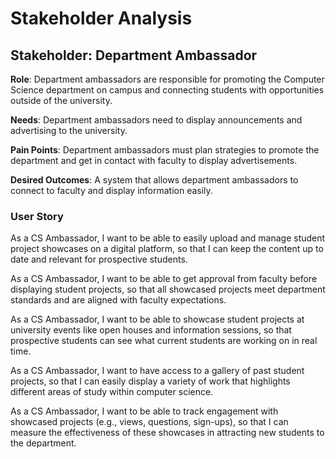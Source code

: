 # Stakeholder Analysis 

## Stakeholder: Department Ambassador 

**Role**: Department ambassadors are responsible for promoting the Computer Science department on campus and connecting students with opportunities outside of the university.  

**Needs**: Department ambassadors need to display announcements and advertising to the university.  

**Pain Points**: Department ambassadors must plan strategies to promote the department and get in contact with faculty to display advertisements.  

**Desired Outcomes**:  A system that allows department ambassadors to connect to faculty and display information easily.  

### User Story  

As a CS Ambassador, I want to be able to easily upload and manage student project showcases on a digital platform, so that I can keep the content up to date and relevant for prospective students.

As a CS Ambassador, I want to be able to get approval from faculty before displaying student projects, so that all showcased projects meet department standards and are aligned with faculty expectations.

As a CS Ambassador, I want to be able to showcase student projects at university events like open houses and information sessions, so that prospective students can see what current students are working on in real time.

As a CS Ambassador, I want to have access to a gallery of past student projects, so that I can easily display a variety of work that highlights different areas of study within computer science.

As a CS Ambassador, I want to be able to track engagement with showcased projects (e.g., views, questions, sign-ups), so that I can measure the effectiveness of these showcases in attracting new students to the department.